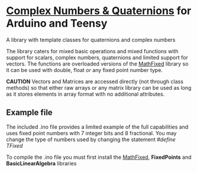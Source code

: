 # [Complex Numbers & Quaternions](https://github.com/halsw/Quaternions) for Arduino and Teensy
A library with template classes for quaternions and complex numbers

The library caters for mixed basic operations and mixed functions with support for scalars, complex numbers, quaternions and limited support for vectors. The functions are overloaded versions of the [MathFixed](https://github.com/halsw/MathFixed) library so it can be used with double, float or any fixed point number type.

**CAUTION** Vectors and Matrices are accessed directly (not through class methods) so that either raw arrays or any matrix library can be used as long as it stores elements in array format with no additional attributes. 

## Example file
The included .ino file provides a limited example of the full capabilities and uses fixed point numbers with 7 integer bits and 8 fractional. You may change the type of numbers used by changing the statement *#define TFixed*

To compile the .ino file you must first install the [MathFixed](https://github.com/halsw/MathFixed),  **FixedPoints** and **BasicLinearAlgebra** libraries

 